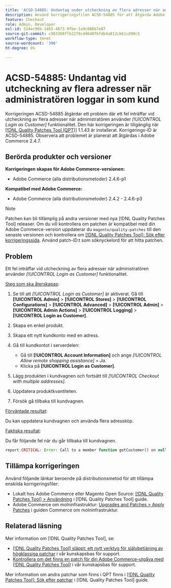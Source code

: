 ```yaml
---
title: 'ACSD-54885: Undantag under utcheckning av flera adresser när administratören loggar in som kund'
description: Använd korrigeringsfilen ACSD-54885 för att åtgärda Adobe Commerce-problemet när ett fel inträffar vid utcheckning av flera adresser när administratören använder *[!UICONTROL Login as Customer]* funktionalitet.
feature: Checkout
role: Admin, Developer
exl-id: 524ec96b-1465-4673-9fbe-1a9c086b7e87
source-git-commit: c903360ffb22f9cd4648f6fdb4a812cb61cd90c5
workflow-type: tm+mt
source-wordcount: '390'
ht-degree: 0%

---
```


# ACSD-54885: Undantag vid utcheckning av flera adresser när administratören loggar in som kund

Korrigeringen ACSD-54885 åtgärdar ett problem där ett fel inträffar vid utcheckning av flera adresser när administratören använder *[!UICONTROL Login as Customer]* funktionalitet. Den här korrigeringen är tillgänglig när [[!DNL Quality Patches Tool (QPT)]](/help/announcements/adobe-commerce-announcements/magento-quality-patches-released-new-tool-to-self-serve-quality-patches.md) 1.1.43 är installerat. Korrigerings-ID är ACSD-54885. Observera att problemet är planerat att åtgärdas i Adobe Commerce 2.4.7.

## Berörda produkter och versioner

**Korrigeringen skapas för Adobe Commerce-versionen:**

* Adobe Commerce (alla distributionsmetoder) 2.4.6-p1

**Kompatibel med Adobe Commerce:**

* Adobe Commerce (alla distributionsmetoder) 2.4.2 - 2.4.6-p3

>[!NOTE]
>
>Patchen kan bli tillämplig på andra versioner med nya [!DNL Quality Patches Tool] releaser. Om du vill kontrollera om patchen är kompatibel med din Adobe Commerce-version uppdaterar du `magento/quality-patches` till den senaste versionen och kontrollera om [[!DNL Quality Patches Tool]: Sök efter korrigeringssida](https://experienceleague.adobe.com/tools/commerce-quality-patches/index.html). Använd patch-ID:t som söknyckelord för att hitta patchen.

## Problem

Ett fel inträffar vid utcheckning av flera adresser när administratören använder *[!UICONTROL Login as Customer]* funktionalitet.

<u>Steg som ska återskapas</u>:

1. Se till att *[!UICONTROL Login as Customer]* är aktiverat. Gå till **[!UICONTROL Admin]** > **[!UICONTROL Stores]** > **[!UICONTROL Configurations]** > **[!UICONTROL Advanced]** > **[!UICONTROL Admin]** > **[!UICONTROL Admin Actions]** > **[!UICONTROL Logging]** > **[!UICONTROL Login as Customer]**.
1. Skapa en enkel produkt.
1. Skapa ett nytt kundkonto med en adress.
1. Gå till kundkontot i serverdelen:

   * Gå till **[!UICONTROL Account Information]** och ange *[!UICONTROL Allow remote shopping assistance]* = *Ja*.
   * Klicka på **[!UICONTROL Login as Customer]**.

1. Lägg produkten i kundvagnen och fortsätt till *[!UICONTROL Checkout with multiple addresses]*.
1. Uppdatera produktkvantiteten.
1. Försök gå tillbaka till kundvagnen.

<u>Förväntade resultat</u>:

Du kan uppdatera kundvagnen och använda flera adressköp.

<u>Faktiska resultat</u>:

Du får följande fel när du går tillbaka till kundvagnen.

```PHP
report.CRITICAL: Error: Call to a member function getCustomer() on null in magento2ee/app/code/Magento/LoginAsCustomerLogging/Observer/LogUpdateQtyObserver.php:88
```

## Tillämpa korrigeringen

Använd följande länkar beroende på distributionsmetod för att tillämpa enskilda korrigeringsfiler:

* Lokalt hos Adobe Commerce eller Magento Open Source: [[!DNL Quality Patches Tool] > Användning](https://experienceleague.adobe.com/docs/commerce-operations/tools/quality-patches-tool/usage.html) i [!DNL Quality Patches Tool] guide.
* Adobe Commerce om molninfrastruktur: [Upgrades and Patches > Apply Patches](https://experienceleague.adobe.com/docs/commerce-cloud-service/user-guide/develop/upgrade/apply-patches.html) i guiden Commerce om molninfrastruktur.

## Relaterad läsning

Mer information om [!DNL Quality Patches Tool], se:

* [[!DNL Quality Patches Tool] släppt: ett nytt verktyg för självbetjäning av högklassiga patchar](/help/announcements/adobe-commerce-announcements/magento-quality-patches-released-new-tool-to-self-serve-quality-patches.md) i vår kunskapsbas för support.
* [Kontrollera om det finns en patch för din Adobe Commerce-utgåva med [!DNL Quality Patches Tool]](/help/support-tools/patches-available-in-qpt-tool/check-patch-for-magento-issue-with-magento-quality-patches.md) i vår kunskapsbas för support.

Mer information om andra patchar som finns i QPT finns i [[!DNL Quality Patches Tool]: Sök efter patchar](https://experienceleague.adobe.com/tools/commerce-quality-patches/index.html) i [!DNL Quality Patches Tool] guide.

